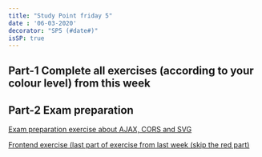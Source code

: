 ```yaml
---
title: "Study Point friday 5"
date : '06-03-2020'
decorator: "SP5 (#date#)"
isSP: true
---
```


## Part-1 Complete all exercises (according to your colour level) from this week

<!--PeriodExercises Flow-2/week2 PeriodExercises--> 

## Part-2 Exam preparation

 <!--BEGIN exercises_exam-prep ##-->
[Exam preparation exercise about AJAX, CORS and SVG](https://docs.google.com/document/d/1VMx1XdbnIbJ6ik98qPywGyrRiqbQuIM2u9DpJmXCnlk/edit?usp=sharing)

[Frontend exercise (last part of exercise from last week (skip the red part)](https://docs.google.com/document/d/19km0ZoaAX0k_stnYOWfAZPd4wXbTGMWhme1xZopj-PA/edit?usp=sharing)


 <!--END exercises_exam-prep ##-->
